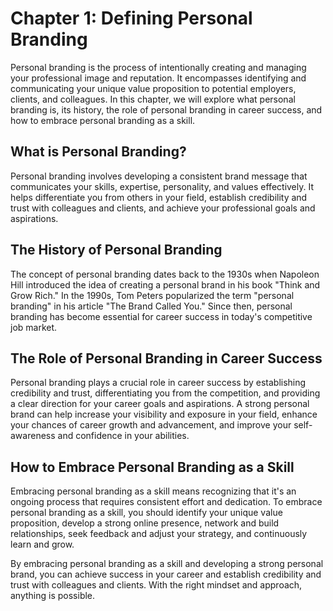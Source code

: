 Chapter 1: Defining Personal Branding
=====================================

Personal branding is the process of intentionally creating and managing your professional image and reputation. It encompasses identifying and communicating your unique value proposition to potential employers, clients, and colleagues. In this chapter, we will explore what personal branding is, its history, the role of personal branding in career success, and how to embrace personal branding as a skill.

What is Personal Branding?
--------------------------

Personal branding involves developing a consistent brand message that communicates your skills, expertise, personality, and values effectively. It helps differentiate you from others in your field, establish credibility and trust with colleagues and clients, and achieve your professional goals and aspirations.

The History of Personal Branding
--------------------------------

The concept of personal branding dates back to the 1930s when Napoleon Hill introduced the idea of creating a personal brand in his book "Think and Grow Rich." In the 1990s, Tom Peters popularized the term "personal branding" in his article "The Brand Called You." Since then, personal branding has become essential for career success in today's competitive job market.

The Role of Personal Branding in Career Success
-----------------------------------------------

Personal branding plays a crucial role in career success by establishing credibility and trust, differentiating you from the competition, and providing a clear direction for your career goals and aspirations. A strong personal brand can help increase your visibility and exposure in your field, enhance your chances of career growth and advancement, and improve your self-awareness and confidence in your abilities.

How to Embrace Personal Branding as a Skill
-------------------------------------------

Embracing personal branding as a skill means recognizing that it's an ongoing process that requires consistent effort and dedication. To embrace personal branding as a skill, you should identify your unique value proposition, develop a strong online presence, network and build relationships, seek feedback and adjust your strategy, and continuously learn and grow.

By embracing personal branding as a skill and developing a strong personal brand, you can achieve success in your career and establish credibility and trust with colleagues and clients. With the right mindset and approach, anything is possible.
